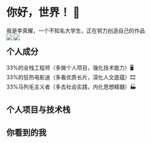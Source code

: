 # 你好，世界！ 👋  
我是李真耀，一个不知名大学生，正在努力创造自己的作品  
<img align="left" src="https://github-readme-stats.vercel.app/api?username=AkiraKubrick&include_all_commits=true&count_private-true&custom_title=AkiraKubrick%20GitHub%20Stats&line_height=30&show_icons=true&hide_border=true&bg_color=192133&title_color=efb752&icon_color=efb752&text_color=70bed9">
<img align="left" src="https://github-readme-stats.vercel.app/api/top-langs/?username=AkiraKubrick&layout=compact">
## 个人成分  
33%的全栈工程师（多做个人项目，强化技术能力）🖥  
33%的狂热电影迷（多看优质长片，深化人文底蕴）🎞  
33%马列毛主义者（多去社会实践，内化思想精髓）🏭
## 个人项目与技术栈  
## 你看到的我  
